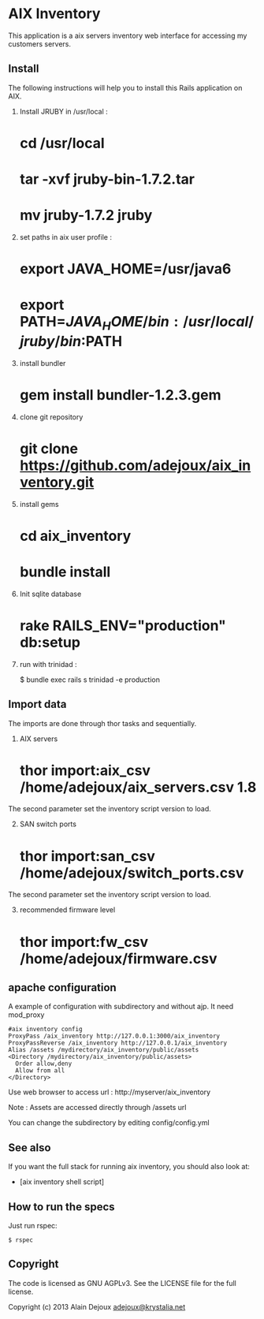 AIX Inventory
===========

This application is a aix servers inventory web interface for accessing my customers servers.

Install
-------

The following instructions will help you to install this Rails application on AIX.

1) Install JRUBY in /usr/local :

    # cd /usr/local
    # tar -xvf jruby-bin-1.7.2.tar
    # mv jruby-1.7.2 jruby

2) set paths in aix user profile :
    # export JAVA_HOME=/usr/java6
    # export PATH=$JAVA_HOME/bin:/usr/local/jruby/bin:$PATH
    
3) install bundler

    # gem install bundler-1.2.3.gem

4) clone git repository
    # git clone https://github.com/adejoux/aix_inventory.git
    
5) install gems 
    
    # cd aix_inventory
    # bundle install   


6) Init sqlite database

    # rake RAILS_ENV="production" db:setup

7) run with trinidad :

    $ bundle exec rails s trinidad -e production


Import data
--------

The imports are done through thor tasks and sequentially.

1) AIX servers

    # thor import:aix_csv /home/adejoux/aix_servers.csv 1.8

The second parameter set the inventory script version to load.

2) SAN switch ports

    # thor import:san_csv /home/adejoux/switch_ports.csv

The second parameter set the inventory script version to load.

3) recommended firmware level

    # thor import:fw_csv /home/adejoux/firmware.csv
    
apache configuration
--------

A example of configuration with subdirectory and without ajp. It need mod_proxy

    #aix inventory config
    ProxyPass /aix_inventory http://127.0.0.1:3000/aix_inventory
    ProxyPassReverse /aix_inventory http://127.0.0.1/aix_inventory
    Alias /assets /mydirectory/aix_inventory/public/assets
    <Directory /mydirectory/aix_inventory/public/assets>
      Order allow,deny
      Allow from all
    </Directory>

Use web browser to access url : http://myserver/aix_inventory

Note : Assets are accessed directly through /assets url

You can change the subdirectory by editing config/config.yml

See also
--------

If you want the full stack for running aix inventory, you should also look at:

* [aix inventory shell script]

How to run the specs
--------------------

Just run rspec:

    $ rspec

Copyright
---------

The code is licensed as GNU AGPLv3. See the LICENSE file for the full license.

Copyright (c) 2013 Alain Dejoux <adejoux@krystalia.net>

